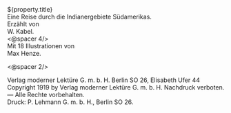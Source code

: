 <div class="title1">${property.title}</div>
<div class="title3">Eine Reise durch die Indianergebiete Südamerikas.</div>
<div class="title3">Erzählt von</div>
<div class="title2">W. Kabel.</div>
<@spacer 4/>
<div class="title3">Mit 18 Illustrationen von</div>
<div class="title3">Max Henze.</div>

<@spacer 2/>
<div class="copyright">Verlag moderner Lektüre G.&nbsp;m.&nbsp;b.&nbsp;H.
Berlin SO 26, Elisabeth Ufer 44</div>

<div class="copyright">Copyright 1919 by Verlag moderner Lektüre G.&nbsp;m.&nbsp;b.&nbsp;H. Nachdruck verboten. — Alle Rechte vorbehalten.</div>

<div class="copyright">Druck: P. Lehmann G.&nbsp;m.&nbsp;b.&nbsp;H., Berlin SO 26.</div>
